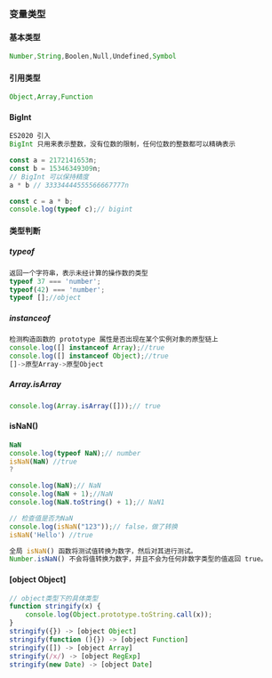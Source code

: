 ### 变量类型

#### 基本类型

```js
Number,String,Boolen,Null,Undefined,Symbol
```

#### 引用类型

```js
Object,Array,Function
```

#### BigInt

```js
ES2020 引入
BigInt 只用来表示整数，没有位数的限制，任何位数的整数都可以精确表示
```

```js
const a = 2172141653n;
const b = 15346349309n;
// BigInt 可以保持精度
a * b // 33334444555566667777n

const c = a * b;
console.log(typeof c);// bigint
```

#### 类型判断

##### typeof

```js
返回一个字符串，表示未经计算的操作数的类型
typeof 37 === 'number';
typeof(42) === 'number';
typeof [];//object
```

##### instanceof

```js
检测构造函数的 prototype 属性是否出现在某个实例对象的原型链上
console.log([] instanceof Array);//true
console.log([] instanceof Object);//true
[]->原型Array->原型Object
```

##### Array.isArray

```js
console.log(Array.isArray([]));// true
```

#### isNaN()

```js
NaN
console.log(typeof NaN);// number
isNaN(NaN) //true
?
```
```js
console.log(NaN);// NaN
console.log(NaN + 1);//NaN
console.log(NaN.toString() + 1);// NaN1
```
```js
// 检查值是否为NaN
console.log(isNaN("123"));// false，做了转换
isNaN('Hello') //true
```

```js
全局 isNaN() 函数将测试值转换为数字，然后对其进行测试。
Number.isNaN() 不会将值转换为数字，并且不会为任何非数字类型的值返回 true。
```

#### [object Object]

```js
// object类型下的具体类型
function stringify(x) {
    console.log(Object.prototype.toString.call(x));
}
stringify({}) -> [object Object]
stringify(function (){}) -> [object Function]
stringify([]) -> [object Array]
stringify(/x/) -> [object RegExp]
stringify(new Date) -> [object Date]
```

